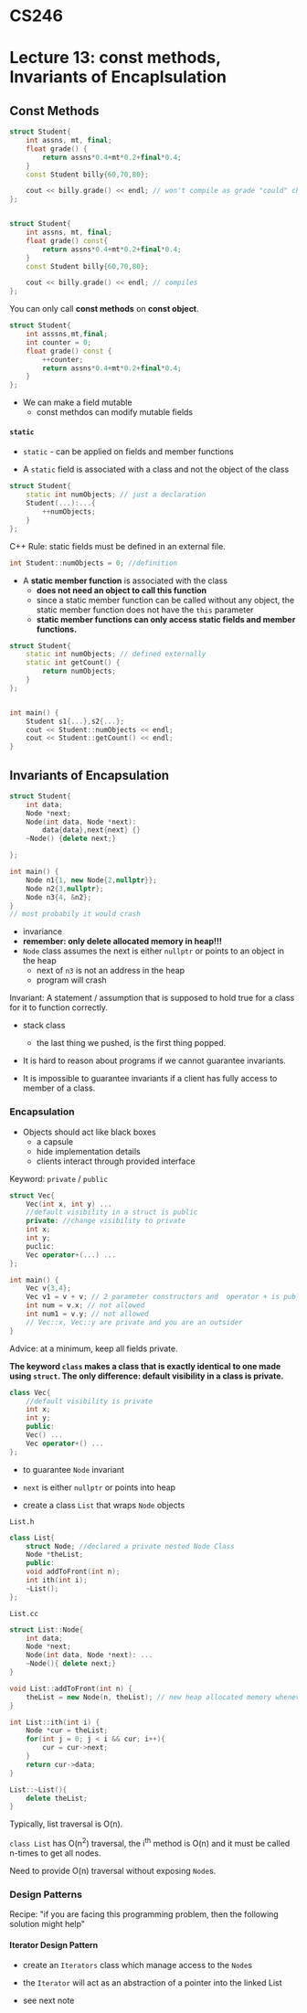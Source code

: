 # CS246
# Lecture 13: const methods, Invariants of Encaplsulation

## Const Methods

```cpp
struct Student{
	int assns, mt, final;
	float grade() {
		return assns*0.4+mt*0.2+final*0.4;
	}
	const Student billy{60,70,80};

	cout << billy.grade() << endl; // won't compile as grade "could" change the fields of billy
};
```

```cpp

struct Student{
	int assns, mt, final;
	float grade() const{
		return assns*0.4+mt*0.2+final*0.4;
	}
	const Student billy{60,70,80};

	cout << billy.grade() << endl; // compiles
};
```
You can only call **const methods** on **const object**.



```cpp
struct Student{
	int asssns,mt,final;
	int counter = 0;
	float grade() const {
		++counter;
		return assns*0.4+mt*0.2+final*0.4;
	}
};

```

- We can make a field mutable
	- const methdos can modify mutable fields

#### `static`

- `static` - can be applied on fields and member functions

- A `static` field is associated with a class and not the object of the class

```cpp
struct Student{
	static int numObjects; // just a declaration
	Student(...):...{
		++numObjects;
	}
};

```

C++ Rule: static fields must be defined in an external file.
```cpp
int Student::numObjects = 0; //definition
```

- A **static member function** is associated with the class 
	- **does not need an object to call this function**
	- since a static member function can be called without any object, the static member function does not have the `this` parameter
	- **static member functions can only access static fields and member functions.**

```cpp
struct Student{
	static int numObjects; // defined externally
	static int getCount() {
		return numObjects;
	}
};


int main() {
	Student s1{...},s2{...};
	cout << Student::numObjects << endl;
	cout << Student::getCount() << endl;
}
```

## Invariants of Encapsulation

```cpp
struct Student{
	int data;
	Node *next;
	Node(int data, Node *next):
		data{data},next{next} {}
	~Node() {delete next;}

};

int main() {
	Node n1{1, new Node{2,nullptr}};
	Node n2{3,nullptr};
	Node n3{4, &n2}; 
}
// most probabily it would crash

```

- invariance
- **remember: only delete allocated memory in heap!!!**
- `Node` class assumes the next is either `nullptr` or points to an object in the heap
	- next of `n3` is not an address in the heap
	- program will crash


Invariant: A statement / assumption that is supposed to hold true for a class for it to function correctly.


- stack class 
	- the last thing we pushed, is the first thing popped.

- It is hard to reason about programs if we cannot guarantee invariants.
- It is impossible to guarantee invariants if a client has fully access to member of a class.


### Encapsulation

- Objects should act like black boxes
	- a capsule
	- hide implementation details
	- clients interact through provided interface

Keyword: `private` / `public`

```cpp
struct Vec{
	Vec(int x, int y) ...
	//default visibility in a struct is public
	private: //change visibility to private
	int x;
	int y;
	puclic:
	Vec operator+(...) ...
};

int main() {
	Vec v{3,4};
	Vec v1 = v + v; // 2 parameter constructors and  operator + is public
	int num = v.x; // not allowed
	int num1 = v.y; // not allowed 
	// Vec::x, Vec::y are private and you are an outsider
}
```

Advice: at a minimum, keep all fields private.

**The keyword `class` makes a class that is exactly identical to one made using `struct`. The only difference: default visibility in a class is private.** 
```cpp
class Vec{
	//default visibility is private
	int x;
	int y;
	public:
	Vec() ...
	Vec operator+() ...
};
```

- to guarantee `Node` invariant

- `next` is either `nullptr` or points into heap

- create a class `List` that wraps `Node` objects

`List.h`

```cpp
class List{
	struct Node; //declared a private nested Node Class
	Node *theList;
	public:
	void addToFront(int n);
	int ith(int i);
	~List();
};
```

`List.cc`
```cpp
struct List::Node{
	int data;
	Node *next;
	Node(int data, Node *next): ...
	~Node(){ delete next;}
}

void List::addToFront(int n) {
	theList = new Node(n, theList); // new heap allocated memory whenever add a new node
}

int List::ith(int i) {
	Node *cur = theList;
	for(int j = 0; j < i && cur; i++){
		cur = cur->next;
	}
	return cur->data;
}

List::~List(){
	delete theList;
}
```
Typically, list traversal is O(n).

`class List` has O(n<sup>2</sup>) traversal, the i<sup>th</sup> method is O(n) and it must be called n-times to get all nodes.

Need to provide O(n) traversal without exposing `Node`s.



### Design Patterns

Recipe: "if you are facing this programming problem, then the following solution might help"

#### Iterator Design Pattern

- create an `Iterators` class which manage access to the `Node`s
- the `Iterator` will act as an abstraction of a pointer into the linked List

- see next note

